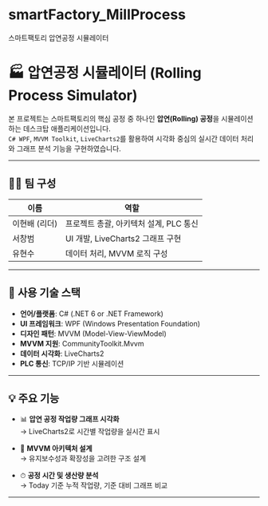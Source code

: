 # smartFactory_MillProcess
스마트팩토리 압연공정 시뮬레이터
# 🏭 압연공정 시뮬레이터 (Rolling Process Simulator)

본 프로젝트는 스마트팩토리의 핵심 공정 중 하나인 **압연(Rolling) 공정**을 시뮬레이션하는 데스크탑 애플리케이션입니다.  
`C# WPF`, `MVVM Toolkit`, `LiveCharts2`를 활용하여 시각화 중심의 실시간 데이터 처리와 그래프 분석 기능을 구현하였습니다.

---

## 👨‍💻 팀 구성

| 이름 | 역할 |
|------|------|
| 이현배 (리더) | 프로젝트 총괄, 아키텍처 설계, PLC 통신 |
| 서창범 | UI 개발, LiveCharts2 그래프 구현 |
| 유현수 | 데이터 처리, MVVM 로직 구성 |

---

## 🔧 사용 기술 스택

- **언어/플랫폼**: C# (.NET 6 or .NET Framework)
- **UI 프레임워크**: WPF (Windows Presentation Foundation)
- **디자인 패턴**: MVVM (Model-View-ViewModel)
- **MVVM 지원**: CommunityToolkit.Mvvm
- **데이터 시각화**: LiveCharts2
- **PLC 통신**: TCP/IP 기반 시뮬레이션

---

## 💡 주요 기능

- 📊 **압연 공정 작업량 그래프 시각화**  
  → LiveCharts2로 시간별 작업량을 실시간 표시

- 🧠 **MVVM 아키텍처 설계**  
  → 유지보수성과 확장성을 고려한 구조 설계

- ⏱ **공정 시간 및 생산량 분석**  
  → Today 기준 누적 작업량, 기준 대비 그래프 비교

---
